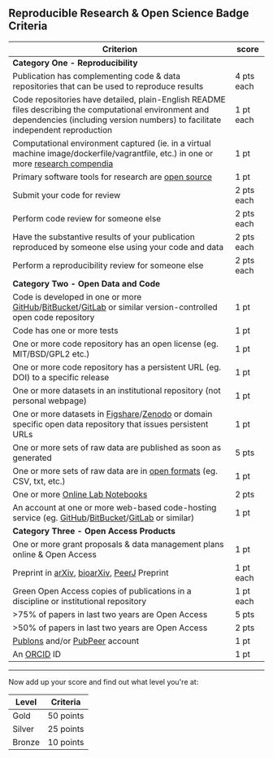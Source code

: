 
## Reproducible Research & Open Science Badge Criteria
| Criterion | score |
|-----------|-------|
|**Category One - Reproducibility** ||
Publication has complementing code & data repositories that can be used to reproduce results | 4 pts each |
Code repositories have detailed, plain-English README files describing the computational environment and dependencies (including version numbers) to facilitate independent reproduction | 1 pt each |
Computational environment captured (ie. in a virtual machine image/dockerfile/vagrantfile, etc.) in one or more [research compendia](http://biostats.bepress.com/bioconductor/paper2/) | 1 pt |
Primary software tools for research are [open source](https://en.wikipedia.org/wiki/Open_source) | 1 pt
Submit your code for review | 2 pts each |
Perform code review for someone else | 2 pts each |
Have the substantive results of your publication reproduced by someone else using your code and data | 2 pts each
Perform a reproducibility review for someone else | 2 pts each |
|**Category Two - Open Data and Code** | |
Code is developed in one or more [GitHub](https://github.com)/[BitBucket](https://BitBucket.com)/[GitLab](https://gitlab.com) or similar version-controlled open code repository | 1 pt |
Code has one or more tests | 1 pt |
One or more code repository has an open license (eg. MIT/BSD/GPL2 etc.) | 1 pt |
One or more code repository has a persistent URL (eg. DOI) to a specific release | 1 pt |
One or more datasets in an institutional repository (not personal webpage) | 1 pt |
One or more datasets in [Figshare](http://www.Figshare.com)/[Zenodo](http://www.Zenodo.org) or domain specific open data repository that issues persistent URLs | 1 pt |
One or more sets of raw data are published as soon as generated | 5 pts |
One or more sets of raw data are in [open formats](https://en.wikipedia.org/wiki/Open_format) (eg. CSV, txt, etc.) | 1 pt |
One or more [Online Lab Notebooks](https://en.wikipedia.org/wiki/Open_notebook_science) | 2 pts |
An account at one or more web-based code-hosting service (eg. [GitHub](https://github.com)/[BitBucket](https://BitBucket.com)/[GitLab](https://gitlab.com) or similar) | 1 pt |
|**Category Three - Open Access Products** | |
One or more grant proposals & data management plans online & Open Access | 1 pt |
Preprint in [arXiv](http://www.arXiv.org), [bioarXiv](http://www.bioarXiv.org), [PeerJ](http://www.PeerJ.com) Preprint | 1 pt each |
Green Open Access copies of publications in a discipline or institutional repository | 1 pt each |
>75% of papers in last two years are Open Access | 5 pts |
>50% of papers in last two years are Open Access | 2 pts |
[Publons](https://publons.com/) and/or [PubPeer](http://www.pubpeer.com/) account | 1 pt |
An [ORCID](http://orcid.org/) ID | 1 pt |

-----

 Now add up your score and find out what level you're at:

| Level   | Criteria   |
|-------- |  --------- |
| Gold    | 50 points  |
| Silver  | 25 points |
| Bronze  | 10 points  |

